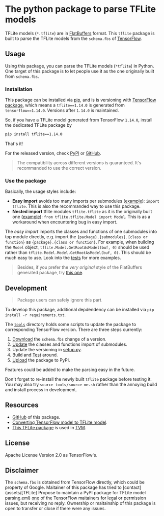 The python package to parse TFLite models
=========================================

TFLite models (`*.tflite`) are in [FlatBuffers](https://google.github.io/flatbuffers/) format. This `tflite` package is built to parse the TFLite models from the `schema.fbs` of [TensorFlow](https://github.com/tensorflow/tensorflow).

## Usage

Using this package, you can parse the TFLite models (`*tflite`) in Python. One target of this package is to let people use it as the one originally built from `schema.fbs`.

### Installation

This package can be installed via [pip](https://pypi.org/project/tflite/), and is is versioning with [TensorFlow package](https://pypi.org/project/tensorflow/), which means a `tflite==1.14.0` is generated from `tensorflow==1.14.0`. Versions after `1.14.0` is maintained.

So, if you have a TFLite model generated from TensorFlow `1.14.0`, install the dedicated TFLite package by

```sh
pip install tflite==1.14.0
```

That's it!

For the released version, check [PyPI](https://pypi.org/project/tflite/#history) or [GitHub](https://github.com/jackwish/tflite/releases).

> The compatibility across different versions is guaranteed. It's recommanded to use the correct version.

### Use the package

Basically, the usage styles include:

* **Easy import** avoids too many imports per submodules ([example](tests/test_easy_import.py)): `import tflite`. This is also the recommanded way to use this package.
* **Nested import** tflite modules `tflite.tflite` as it is the originally built one ([example](tests/test_nested_import.py)): `from tflite.tflite.Model import Model`. This is as a workaround when encountering bug in easy import.

The *easy import* imports the classes and functions of one submodules into top module directly, e.g. import the `{package}.{submodules}.{class or function}` as `{package}.{class or function}`. For example, when building the `Model` object, `tflite.Model.GetRootAsModel(buf, 0)` should be used rather than `tflite.Model.Model.GetRootAsModel(buf, 0)`. This should be much easy to use. Look into the [tests](tests) for more examples.

> Besides, if you prefer the *very original* style of the FlatBuffers generated package, try [this one](https://github.com/FrozenGene/tflite).


## Development

> Package users can safely ignore this part.

To develop this package, additional depdendency can be installed via `pip install -r requirements.txt`.

The [`tools`](tools) directory holds some scripts to update the package to corresponding TensorFlow version. There are three steps currently:
1. [Download](tools/update-schema.sh) the `schema.fbs` change of a version.
2. [Update](tools/update-importing.py) the classes and functions import of submodules.
3. Update the versioning in [setup.py](setup.py).
4. Build and [Test](tests) around.
5. [Upload](tools/build-and-upload.sh) the package to PyPI.

Features could be added to make the parsing easy in the future.

Don't forget to re-install the newly built `tflite` package before testing it. You may also try `source tools/source-me.sh` rather than the annoying build and install process in development.


## Resources

* [GitHub](https://github.com/jackwish/tflite) of this package.
* [Converting TensorFlow model to TFLite model](https://www.tensorflow.org/lite/convert).
* [This TFLite package](https://github.com/FrozenGene/tflite) is used in [TVM](https://tvm.ai/).


## License

Apache License Version 2.0 as TensorFlow's.


## Disclaimer

The `schema.fbs` is obtained from TensorFlow directly, which could be property of Google. Maitainer of this package has tried to [contact](assets/[TFLite] Propose to maintain a PyPI package for TFLite model parsing.eml) [one](https://github.com/aselle) of the TensorFlow maitainers for legal or permission issues, but receiving no reply. Ownership or maitainship of this package is open to transfer or close if there were any issues.
